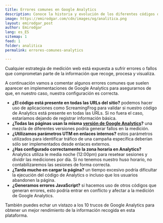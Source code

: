 ```yaml
---
title: Errores comunes en Google Analytics 
description: Conoce la historia y evolución de los diferentes códigos de Google Analytics
image: https://emirodgar.com/cdn/images/og/analitica.png
layout: emirodgar_post
author: Emirodgar
lang: es_ES
sitemap: 1
feed: 1
folder: analitica
permalink: errores-comunes-analytics

--- 
```


Cualquier estrategia de medición web está expuesta a sufrir errores o fallos que comprometan parte de la información que recoge, procesa y visualiza.

A continuación vamos a comentar algunos errores comunes que suelen aparecer en implementaciones de Google Analytics para asegurarnos de que, en nuestro caso, nuestra configuración es correcta.

- **¿El código está presente en todas las URLs del sitio?** podemos hacer uso de aplicaciones como ScreamingFrog para validar si nuestro código de Analytics está presente en todas las URLs. Si no fuera el caso, estaríamos dejando de registrar información básica.
- **¿Todas las páginas usan la misma [versión de Google Analytics](https://emirodgar.com/versiones-google-analytics)?** una mezcla de diferentes versiones podría generar fallos en la medición.
- **¿Utilizamos parámetros UTM en enlaces internos?** estos parámetros utilizados para identificar tráfico de una campaña específica deberían sólo ser implementados desde enlaces externos.
- **¿Has configurado correctamente la zona horaria en Analytics?** Analytics utiliza le media noche (12:00pm) para resetear sesiones y dividir las mediciones por día. Si no tenemos nuestro huso horario, no contabilizaremos las sesiones de forma correcta.
- **¿Tarda mucho en cargar la página?** un tiempo excesivo podría dificultar la ejecución del código de Analytics o incluso que los usuarios abandonen la página.
- **¿Generamos errores JavaScript?** si hacemos uso de otros códigos que generan errores, esto podría entrar en conflicto y afectar a la medición de Google Analytics.

También puedes echar un vistazo a los 10 trucos de Google Analytics para obtener un mejor rendimiento de la información recogida en esta plataforma.
<!--stackedit_data:
eyJoaXN0b3J5IjpbLTQxMzEzNDcxNl19
-->